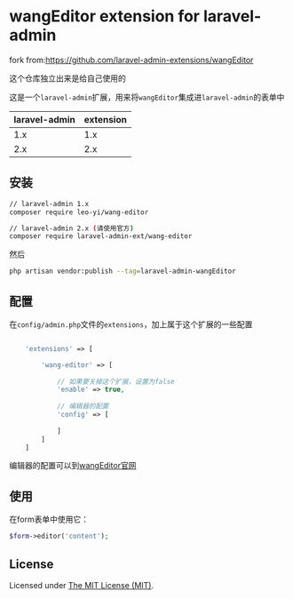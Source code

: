 wangEditor extension for laravel-admin
======
fork from:https://github.com/laravel-admin-extensions/wangEditor

这个仓库独立出来是给自己使用的 

这是一个`laravel-admin`扩展，用来将`wangEditor`集成进`laravel-admin`的表单中

laravel-admin | extension
---- | ---
1.x | 1.x
2.x |2.x

## 安装

```bash
// laravel-admin 1.x
composer require leo-yi/wang-editor

// laravel-admin 2.x (请使用官方)
composer require laravel-admin-ext/wang-editor
```

然后
```bash
php artisan vendor:publish --tag=laravel-admin-wangEditor
```

## 配置

在`config/admin.php`文件的`extensions`，加上属于这个扩展的一些配置
```php

    'extensions' => [

        'wang-editor' => [
        
            // 如果要关掉这个扩展，设置为false
            'enable' => true,
            
            // 编辑器的配置
            'config' => [
                
            ]
        ]
    ]

```

编辑器的配置可以到[wangEditor官网](http://www.wangeditor.com/)

## 使用

在form表单中使用它：
```php
$form->editor('content');
```

License
------------
Licensed under [The MIT License (MIT)](LICENSE).
